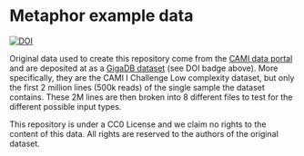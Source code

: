 # Metaphor example data

[![DOI](https://img.shields.io/badge/doi-10.5524%2F100344-blue)](https://doi.org/10.5524/100344)

Original data used to create this repository come from the [CAMI data portal](https://data.cami-challenge.org/participate) and are deposited at as a [GigaDB dataset](http://gigadb.org/dataset/100344) (see DOI badge above). More specifically, they are the CAMI I Challenge Low complexity dataset, but only the first 2 million lines (500k reads) of the single sample the dataset contains. These 2M lines are then broken into 8 different files to test for the different possible input types.

This repository is under a CC0 License and we claim no rights to the content of this data. All rights are reserved to the authors of the original dataset.
